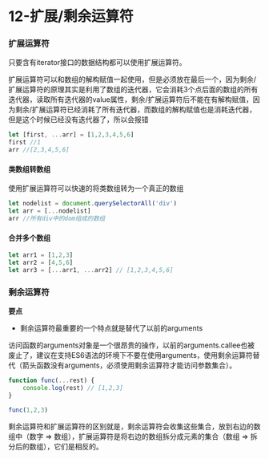 # 12-扩展/剩余运算符

### 扩展运算符

只要含有iterator接口的数据结构都可以使用扩展运算符。

扩展运算符可以和数组的解构赋值一起使用，但是必须放在最后一个，因为剩余/扩展运算符的原理其实是利用了数组的迭代器，它会消耗3个点后面的数组的所有迭代器，读取所有迭代器的value属性，剩余/扩展运算符后不能在有解构赋值，因为剩余/扩展运算符已经消耗了所有迭代器，而数组的解构赋值也是消耗迭代器，但是这个时候已经没有迭代器了，所以会报错

```js
let [first, ...arr] = [1,2,3,4,5,6]
first //1
arr //[2,3,4,5,6]
```

#### 类数组转数组

使用扩展运算符可以快速的将类数组转为一个真正的数组

```js
let nodelist = document.querySelectorAll('div')
let arr = [...nodelist]
arr //所有div中的dom组成的数组
```

#### 合并多个数组

```js
let arr1 = [1,2,3]
let arr2 = [4,5,6]
let arr3 = [...arr1, ...arr2] // [1,2,3,4,5,6]
```

### 剩余运算符

**要点**

- 剩余运算符最重要的一个特点就是替代了以前的arguments

访问函数的arguments对象是一个很昂贵的操作，以前的arguments.callee也被废止了，建议在支持ES6语法的环境下不要在使用arguments，使用剩余运算符替代（箭头函数没有arguments，必须使用剩余运算符才能访问参数集合）。

```js
function func(...rest) {
    console.log(rest) // [1,2,3]
}

func(1,2,3)
```

剩余运算符和扩展运算符的区别就是，剩余运算符会收集这些集合，放到右边的数组中（数字 => 数组），扩展运算符是将右边的数组拆分成元素的集合（数组 => 拆分后的数组），它们是相反的。
